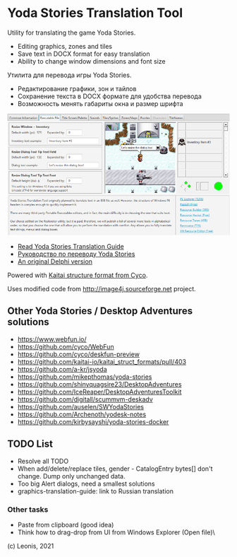 # Yoda Stories Translation Tool

Utility for translating the game Yoda Stories.
 
* Editing graphics, zones and tiles
* Save text in DOCX format for easy translation
* Ability to change window dimensions and font size 

Утилита для перевода игры Yoda Stories.
 
* Редактирование графики, зон и тайлов
* Сохранение текста в DOCX формате для удобства перевода
* Возможность менять габариты окна и размер шрифта

![](./documents/images/gui-exe.png)

* [Read Yoda Stories Translation Guide](documents/translation-guide.md)
* [Руководство по переводу Yoda Stories](documents/ru/translation-guide.md)
* [An original Delphi version](https://github.com/LeonisX/YExplorer)

Powered with [Kaitai structure format from Cyco](https://github.com/cyco/kaitai_struct_formats/blob/add-yodesk/game/yodesk.ksy).

Uses modified code from http://image4j.sourceforge.net project.

## Other Yoda Stories / Desktop Adventures solutions

* https://www.webfun.io/
* https://github.com/cyco/WebFun
* https://github.com/cyco/deskfun-preview
* https://github.com/kaitai-io/kaitai_struct_formats/pull/403
* https://github.com/a-kr/jsyoda
* https://github.com/mikepthomas/yoda-stories
* https://github.com/shinyquagsire23/DesktopAdventures
* https://github.com/IceReaper/DesktopAdventuresToolkit
* https://github.com/digitall/scummvm-deskadv
* https://github.com/auselen/SWYodaStories
* https://github.com/Archenoth/yodesk-notes
* https://github.com/kirbysayshi/yoda-stories-docker


## TODO List

* Resolve all TODO
* When add/delete/replace tiles, gender - CatalogEntry bytes[] don't change. Dump only unchanged data.
* Too big Alert dialogs, need a smallest solutions
* graphics-translation-guide: link to Russian translation

### Other tasks

* Paste from clipboard (good idea)
* Think how to drag-drop from UI from Windows Explorer (Open file)\

(c) Leonis, 2021